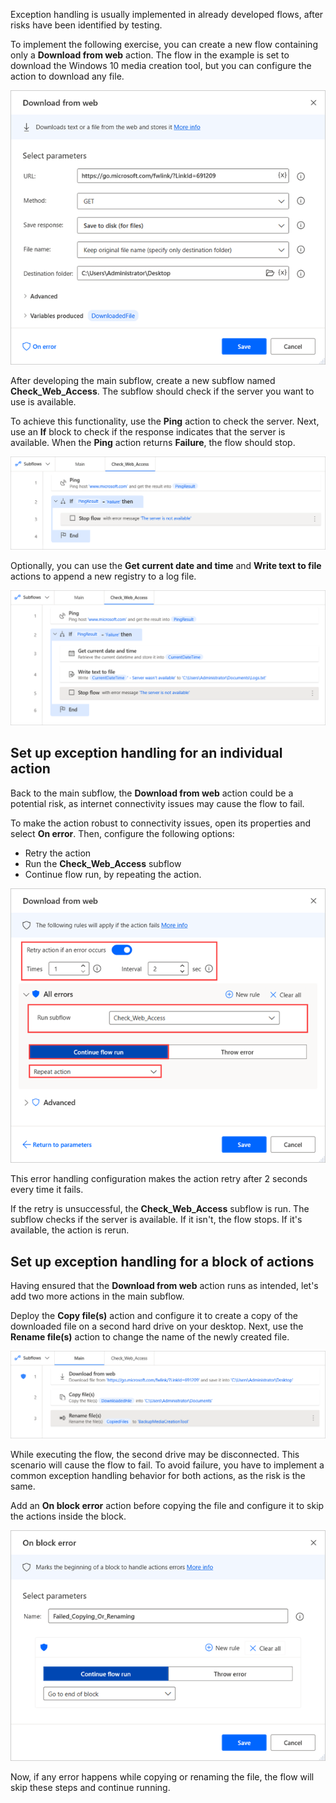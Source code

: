 Exception handling is usually implemented in already developed flows, after risks have been identified by testing.

To implement the following exercise, you can create a new flow containing only a **Download from web** action. The flow in the example is set to download the Windows 10 media creation tool, but you can configure the action to download any file.

![The Download from web action.](..\media\exercise-download-from-web-action.png)

After developing the main subflow, create a new subflow named **Check_Web_Access**. The subflow should check if the server you want to use is available. 

To achieve this functionality, use the **Ping** action to check the server. Next, use an **If** block to check if the response indicates that the server is available. When the **Ping** action returns **Failure**, the flow should stop.

![The Check_Web_Access subflow.](..\media\exercise-check-web-access-flow.png)

Optionally, you can use the **Get current date and time** and **Write text to file** actions to append a new registry to a log file.

![The optional actions in the Check_Web_Access subflow.](..\media\exercise-check-web-access-flow-optional.png)

## Set up exception handling for an individual action

Back to the main subflow, the **Download from web** action could be a potential risk, as internet connectivity issues may cause the flow to fail.

To make the action robust to connectivity issues, open its properties and select **On error**. Then, configure the following options:

- Retry the action
- Run the **Check_Web_Access** subflow
- Continue flow run, by repeating the action.

![The error handling options of the Download from web action.](..\media\exercise-download-from-web-action-on-error.png)

This error handling configuration makes the action retry after 2 seconds every time it fails. 

If the retry is unsuccessful, the **Check_Web_Access** subflow is run. The subflow checks if the server is available. If it isn't, the flow stops. If it's available, the action is rerun.

## Set up exception handling for a block of actions

Having ensured that the **Download from web** action runs as intended, let's add two more actions in the main subflow.

Deploy the **Copy file(s)** action and configure it to create a copy of the downloaded file on a second hard drive on your desktop. Next, use the **Rename file(s)** action to change the name of the newly created file.

![The final main subflow.](..\media\exercise-main-subflow.png)

While executing the flow, the second drive may be disconnected. This scenario will cause the flow to fail. To avoid failure, you have to implement a common exception handling behavior for both actions, as the risk is the same.

Add an **On block error** action before copying the file and configure it to skip the actions inside the block.

![The On block error action.](..\media\on-block-error-action.png)

Now, if any error happens while copying or renaming the file, the flow will skip these steps and continue running.
